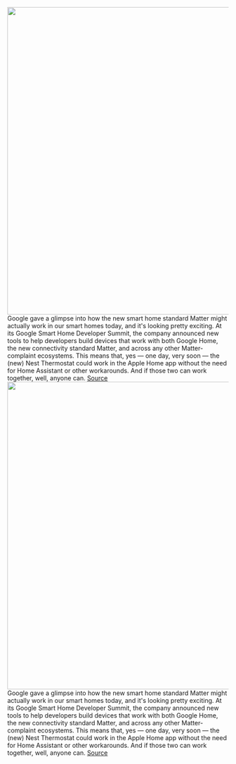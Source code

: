 <img src='https://cdn.vox-cdn.com/thumbor/pj9L61RsD40iv1wboRjRVeKM9B0=/0x0:2040x1360/1200x800/filters:focal(857x517:1183x843)/cdn.vox-cdn.com/uploads/chorus_image/image/70026724/dseifert_20210323_4485_0007.0.jpg' width='700px' /><br/>
Google gave a glimpse into how the new smart home standard Matter might actually work in our smart homes today, and it's looking pretty exciting. At its Google Smart Home Developer Summit, the company announced new tools to help developers build devices that work with both Google Home, the new connectivity standard Matter, and across any other Matter-complaint ecosystems. This means that, yes — one day, very soon — the (new) Nest Thermostat could work in the Apple Home app without the need for Home Assistant or other workarounds. And if those two can work together, well, anyone can.
<a href='https://www.theverge.com/2021/10/21/22738584/google-smart-home-developer-summit-2021-matter-thread'> Source <a/><img src='https://cdn.vox-cdn.com/thumbor/pj9L61RsD40iv1wboRjRVeKM9B0=/0x0:2040x1360/1200x800/filters:focal(857x517:1183x843)/cdn.vox-cdn.com/uploads/chorus_image/image/70026724/dseifert_20210323_4485_0007.0.jpg' width='700px' /><br/>
Google gave a glimpse into how the new smart home standard Matter might actually work in our smart homes today, and it's looking pretty exciting. At its Google Smart Home Developer Summit, the company announced new tools to help developers build devices that work with both Google Home, the new connectivity standard Matter, and across any other Matter-complaint ecosystems. This means that, yes — one day, very soon — the (new) Nest Thermostat could work in the Apple Home app without the need for Home Assistant or other workarounds. And if those two can work together, well, anyone can.
<a href='https://www.theverge.com/2021/10/21/22738584/google-smart-home-developer-summit-2021-matter-thread'> Source <a/>